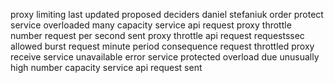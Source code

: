 proxy limiting last updated proposed deciders daniel stefaniuk order protect service overloaded many capacity service api request proxy throttle number request per second sent proxy throttle api request requestssec allowed burst request minute period consequence request throttled proxy receive service unavailable error service protected overload due unusually high number capacity service api request sent
